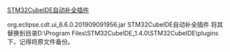 [STM32CubeIDE自动补全插件](https://blog.csdn.net/nopear6/article/details/106255311?utm_medium=distribute.pc_relevant.none-task-blog-BlogCommendFromMachineLearnPai2-1.channel_param&depth_1-utm_source=distribute.pc_relevant.none-task-blog-BlogCommendFromMachineLearnPai2-1.channel_param)

org.eclipse.cdt.ui_6.6.0.201909091956.jar		STM32CubeIDE自动补全插件
将其替换到目录D:\Program Files\STM32CubeIDE_1.4.0\STM32CubeIDE\plugins下，记得将原文件备份。